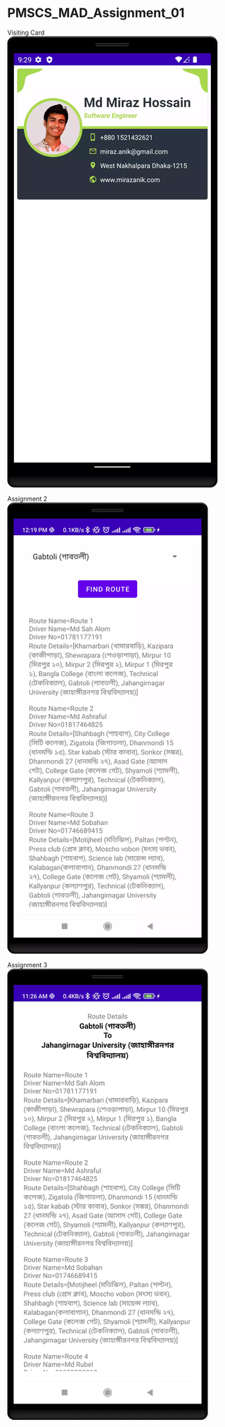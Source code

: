 # PMSCS_MAD_Assignment_01
Visiting Card
![alt text](https://github.com/mirazanik/PMSCS_MAD_Assignment_01/blob/master/Screenshot_20221025_214252.webp)

Assignment 2 
![alt text](https://github.com/mirazanik/PMSCS_MAD_Assignment_01/blob/master/Screenshot_20221103_122013.webp)


Assignment 3
![alt text](https://github.com/mirazanik/PMSCS_MAD_Assignment_01/blob/master/Screenshot_20221107_112714.webp)